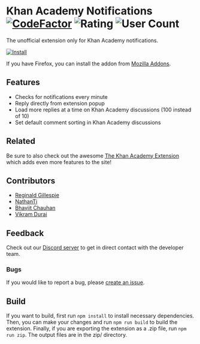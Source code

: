 # Khan Academy Notifications [![CodeFactor](https://www.codefactor.io/repository/github/eliasmurcray/ka-notifications/badge)](https://www.codefactor.io/repository/github/eliasmurcray/ka-notifications) ![Rating](https://img.shields.io/chrome-web-store/rating/gdlfnahbohjggjhpcmabnfikiigncjbd.svg?color=00b16a) ![User Count](https://img.shields.io/chrome-web-store/users/gdlfnahbohjggjhpcmabnfikiigncjbd.svg?color=07f)
The unofficial extension only for Khan Academy notifications.

[![Install](https://storage.googleapis.com/chrome-gcs-uploader.appspot.com/image/WlD8wC6g8khYWPJUsQceQkhXSlv1/iNEddTyWiMfLSwFD6qGq.png)](https://chrome.google.com/webstore/detail/khan-academy-notification/gdlfnahbohjggjhpcmabnfikiigncjbd)

If you have Firefox, you can install the addon from [Mozilla Addons](https://addons.mozilla.org/en-US/firefox/addon/khan-academy-notifications/).

## Features
* Checks for notifications every minute
* Reply directly from extension popup
* Load more replies at a time on Khan Academy discussions (100 instead of 10)
* Set default comment sorting in Khan Academy discussions

## Related
Be sure to also check out the awesome [The Khan Academy Extension](https://github.com/ka-extension/ka-extension-ts) which adds even more features to the site!

## Contributors
* [Reginald Gillespie](https://github.com/Reginald-Gillespie)
* [NathanTi](https://github.com/ntillier)
* [Bhavjit Chauhan](https://github.com/bhavjitChauhan)
* [Vikram Durai](https://github.com/vikramdurai)

## Feedback
Check out our [Discord server](https://discord.com/invite/peexFK5dz6) to get in direct contact with the developer team.

### Bugs
If you would like to report a bug, please [create an issue](https://github.com/eliasmurcray/ka-notifications/issues).

## Build
If you want to build, first run `npm install` to install necessary dependencies. Then, you can make your changes and run `npm run build` to build the extension. Finally, if you are exporting the extension as a .zip file, run `npm run zip`. The output files are in the zip/ directory.